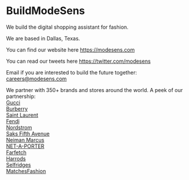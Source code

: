 # BuildModeSens

We build the digital shopping assistant for fashion.

We are based in Dallas, Texas.

You can find our website here https://modesens.com

You can read our tweets here https://twitter.com/modesens

Email if you are interested to build the future together: careers@modesens.com

We partner with 350+ brands and stores around the world. A peek of our partnership:<br>
<a href='https://modesens.com/gucci/'>Gucci</a><br>
<a href='https://modesens.com/burberry/'>Burberry</a><br>
<a href='https://modesens.com/saint-laurent/'>Saint Laurent</a><br>
<a href='https://modesens.com/fendi/'>Fendi</a><br>
<a href='https://modesens.com/store/nordstrom/'>Nordstrom</a><br>
<a href='https://modesens.com/store/saks-fifth-avenue/'>Saks Fifth Avenue</a><br>
<a href='https://modesens.com/store/neiman-marcus/'>Neiman Marcus</a><br>
<a href='https://modesens.com/store/net-a-porter/'>NET-A-PORTER</a><br>
<a href='https://modesens.com/store/farfetch/'>Farfetch</a><br>
<a href='https://modesens.com/store/harrods/'>Harrods</a><br>
<a href='https://modesens.com/store/selfridges/'>Selfridges</a><br>
<a href='https://modesens.com/store/matchesfashion/'>MatchesFashion</a><br>
